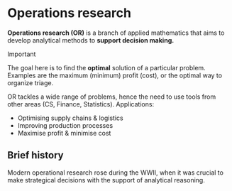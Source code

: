 
# Operations research

**Operations research (OR)** is a branch of applied mathematics that aims to develop analytical methods to **support decision making.**

> [!important]
> The goal here is to find the **optimal** solution of a particular problem. Examples are the maximum (minimum) profit (cost), or the optimal way to organize triage.

OR tackles a wide range of problems, hence the need to use tools from other areas (CS, Finance,  Statistics). Applications:
- Optimising supply chains & logistics
- Improving production processes
- Maximise profit & minimise cost
## Brief history

Modern operational research rose during the WWII, when it was crucial to make strategical decisions with the support of analytical reasoning. 


